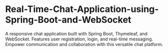 # Real-Time-Chat-Application-using-Spring-Boot-and-WebSocket
A responsive chat application built with Spring Boot, Thymeleaf, and WebSocket. Features user registration, login, and real-time messaging. Empower communication and collaboration with this versatile chat platform.
